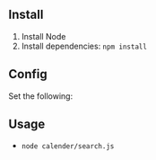 ## Install

1. Install Node
1. Install dependencies: `npm install`

## Config

Set the following:

## Usage

- `node calender/search.js`
